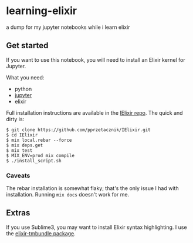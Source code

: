 # learning-elixir
a dump for my jupyter notebooks while i learn elixir

## Get started
If you want to use this notebook, you will need to install an Elixir kernel for Jupyter.

What you need:

- python
- [jupyter](https://jupyter.org/install.html)
- elixir

Full installation instructions are available in the [IElixir repo](https://github.com/pprzetacznik/IElixir#configure-ielixir). The quick and dirty is:

```
$ git clone https://github.com/pprzetacznik/IElixir.git
$ cd IElixir
$ mix local.rebar --force
$ mix deps.get
$ mix test
$ MIX_ENV=prod mix compile
$ ./install_script.sh
```

### Caveats
The rebar installation is somewhat flaky; that's the only issue I had with installation.
Running `mix docs` doesn't work for me.


## Extras
If you use Sublime3, you may want to install Elixir syntax highlighting. I use the [elixir-tmbundle package](https://github.com/elixir-editors/elixir-tmbundle).
